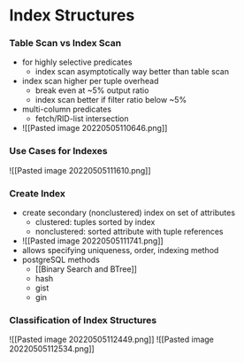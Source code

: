 # Index Structures
### Table Scan vs Index Scan
+ for highly selective predicates
	+ index scan asymptotically way better than table scan
+ index scan higher per tuple overhead
	+ break even at ~5% output ratio
	+ index scan better if filter ratio below ~5%
+ multi-column predicates
	+ fetch/RID-list intersection
+ ![[Pasted image 20220505110646.png]]

### Use Cases for Indexes
![[Pasted image 20220505111610.png]]

### Create Index
+ create secondary (nonclustered) index on set of attributes
	+ clustered: tuples sorted by index
	+ nonclustered: sorted attribute with tuple references
+ ![[Pasted image 20220505111741.png]]
+ allows specifying uniqueness, order, indexing method
+ postgreSQL methods
	+ [[Binary Search and BTree]]
	+ hash
	+ gist
	+ gin

### Classification of Index Structures
![[Pasted image 20220505112449.png]]
![[Pasted image 20220505112534.png]]


